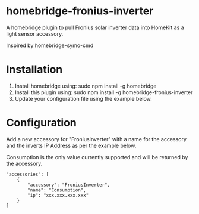 # homebridge-fronius-inverter
A homebridge plugin to pull Fronius solar inverter data into HomeKit as a light sensor accessory.

Inspired by homebridge-symo-cmd

# Installation

1. Install homebridge using: sudo npm install -g homebridge
2. Install this plugin using: sudo npm install -g homebridge-fronius-inverter
3. Update your configuration file using the example below.

# Configuration

Add a new accessory for "FroniusInverter" with a name for the accessory and the inverts IP Address as per the example below.

Consumption is the only value currently supported and will be returned by the accessory.

```
"accessories": [
    {
        "accessory": "FroniusInverter",
        "name": "Consumption",
        "ip": "xxx.xxx.xxx.xxx"
    }
]
```

